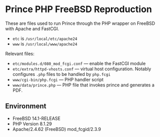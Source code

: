 Prince PHP FreeBSD Reproduction
==============================

These are files used to run Prince through the PHP wrapper on FreeBSD with Apache and FastCGI.

- `etc` is `/usr/local/etc/apache24`
- `www` is `/usr/local/www/apache24`

Relevant files:

- `etc/modules.d/080_mod_fcgi.conf` — enable the FastCGI module
- `etc/extra/httpd-vhosts.conf` — virtual host configuration. Notably configures `.php` files to be handled by `php.fcgi`
- `www/cgi-bin/php.fcgi` — PHP handler script
- `www/data/prince.php` — PHP file that invokes prince and generates a PDF.

## Environment

- FreeBSD 14.1-RELEASE
- PHP Version 8.1.29
- Apache/2.4.62 (FreeBSD) mod\_fcgid/2.3.9
